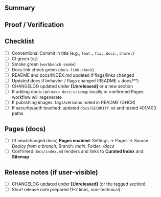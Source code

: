 ## Summary
<!-- What does this PR change and why? -->

## Proof / Verification
<!-- Attach screenshots, curl logs, or smoke run output here -->

## Checklist
- [ ] Conventional Commit in title (e.g., `feat:`, `fix:`, `docs:`, `chore:`)
- [ ] CI green (`ci`)
- [ ] Smoke green (`workbench-smoke`)
- [ ] Docs link check green (`docs-link-check`)
- [ ] README and docs/INDEX.md updated if flags/links changed
- [ ] Updated docs if behavior / flags changed (README + docs/**)
- [ ] CHANGELOG updated under **[Unreleased]** or a new section
- [ ] If adding docs: ran `make docs:sitemap` locally or confirmed Pages workflow will regenerate
- [ ] If publishing images: tags/versions noted in README (GHCR)
- [ ] If security/auth touched: updated `docs/SECURITY.md` and tested 401/403 paths

## Pages (docs)
- [ ] (If new/changed docs) **Pages enabled**: Settings → Pages → Source: *Deploy from a branch*, Branch: *main*, Folder: */docs*
- [ ] Confirmed `docs/index.md` renders and links to **Curated Index** and **Sitemap**

## Release notes (if user-visible)
- [ ] CHANGELOG updated under **[Unreleased]** (or the tagged section)
- [ ] Short release note prepared (1–2 lines, non-technical)
